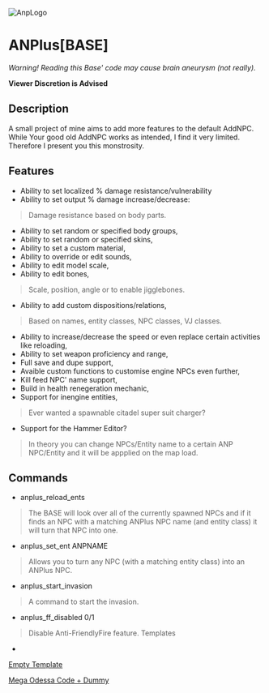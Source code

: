 ![AnpLogo](https://i.imgur.com/Un3AR9h.png)
# ANPlus[BASE]
*Warning! Reading this Base' code may cause brain aneurysm (not really).*

**Viewer Discretion is Advised**

Description
-
A small project of mine aims to add more features to the default AddNPC. While Your good old AddNPC works as intended, I find it very limited. Therefore I present you this monstrosity. 

Features
-
* Ability to set localized % damage resistance/vulnerability
* Ability to set output % damage increase/decrease:
>Damage resistance based on body parts.
* Ability to set random or specified body groups,
* Ability to set random or specified skins,
* Ability to set a custom material,
* Ability to override or edit sounds,
* Ability to edit model scale,
* Ability to edit bones, 
>Scale, position, angle or to enable jigglebones.
* Ability to add custom dispositions/relations, 
>Based on names, entity classes, NPC classes, VJ classes.
* Ability to increase/decrease the speed or even replace certain activities like reloading,
* Ability to set weapon proficiency and range,
* Full save and dupe support,
* Avaible custom functions to customise engine NPCs even further,
* Kill feed NPC' name support,
* Build in health renegeration mechanic,
* Support for inengine entities,
>Ever wanted a spawnable citadel super suit charger?
* Support for the Hammer Editor? 
>In theory you can change NPCs/Entity name to a certain ANP NPC/Entity and it will be appplied on the map load.

Commands
-
* anplus_reload_ents
>The BASE will look over all of the currently spawned NPCs and if it finds an NPC with a matching ANPlus NPC name (and entity class) it will turn that NPC into one.

* anplus_set_ent ANPNAME
>Allows you to turn any NPC (with a matching entity class) into an ANPlus NPC.

* anplus_start_invasion
>A command to start the invasion.

* anplus_ff_disabled 0/1
>Disable Anti-FriendlyFire feature.
Templates
-
<a href="https://github.com/filz0/anplus_base/blob/main/lua/autorun/_template_empty.lua">Empty Template</a>

<a href="https://github.com/filz0/anplus_base/blob/main/lua/autorun/template_npc.lua">Mega Odessa Code + Dummy</a>
